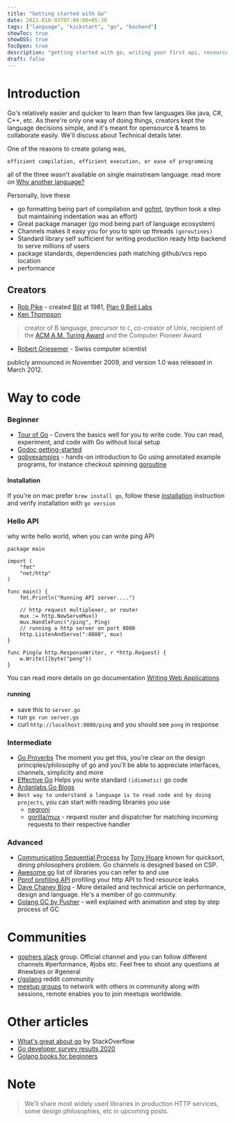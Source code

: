```yaml
---
title: "Getting started with Go"
date: 2021-010-03T07:00:00+05:30
tags: ["language", "kickstart", "go", "backend"]
showToc: true
showOSS: true
TocOpen: true
description: "getting started with go, writing your first api, resource links for different levels"
draft: false
---
```

# Introduction

Go's relatively easier and quicker to learn than few languages like java, C#, C++, etc. As there're only one way of doing things,
creators kept the language decisions simple, and it's meant for opensource & teams to collaborate easily. We'll discuss about Technical details later.

One of the reasons to create golang was,
```
efficient compilation, efficient execution, or ease of programming
```
all of the three wasn't available on single mainstream language. read more on [Why another language?](https://golang.org/doc/faq#creating_a_new_language)

Personally, love these
* go formatting being part of compilation and [gofmt](https://golang.org/pkg/cmd/gofmt/), (python took a step but maintaining indentation was an effort)
* Great package manager (go mod being part of language ecosystem)
* Channels makes it easy you for you to spin up threads `(goroutines)`
* Standard library self sufficient for writing production ready http backend to serve millions of users
* package standards, dependencies path matching github/vcs repo location
* performance

## Creators
* [Rob Pike](https://en.wikipedia.org/wiki/Rob_Pike) - created [Bilt](https://en.wikipedia.org/wiki/Blit_(computer_terminal)) at 1981, [Plan 9 Bell Labs](https://en.wikipedia.org/wiki/Plan_9_from_Bell_Labs)
* [Ken Thompson](https://en.wikipedia.org/wiki/Ken_Thompson)
> creator of B language, precursor to `C`, co-creator of Unix, recipient of the [ACM A.M. Turing Award](https://amturing.acm.org/bib/thompson_4588371.cfm) and the Computer Pioneer Award
* [Robert Griesemer](https://en.wikipedia.org/wiki/Robert_Griesemer) - Swiss computer scientist

publicly announced in November 2009, and version 1.0 was released in March 2012.

# Way to code

### Beginner
* [Tour of Go](https://tour.golang.org/) - Covers the basics well for you to write code. You can read, experiment, and code with Go without local setup
* [Godoc getting-started](https://golang.org/doc/tutorial/getting-started)
* [gobyexamples](https://gobyexample.com) - hands-on introduction to Go using annotated example programs, for instance checkout spinning [goroutine](https://gobyexample.com/goroutines)

#### Installation
If you're on mac prefer `brew install go`, follow these [installation](https://golang.org/doc/install) instruction and verify installation with `go version`


### Hello API
why write hello world, when you can write ping API

```
package main

import (
	"fmt"
	"net/http"
)

func main() {
	fmt.Println("Running API server....")

	// http request multiplexer, or router
	mux := http.NewServeMux()
	mux.HandleFunc("/ping", Ping)
	// running a http server on port 8080
	http.ListenAndServe(":8080", mux)
}

func Ping(w http.ResponseWriter, r *http.Request) {
	w.Write([]byte("pong"))
}
```
You can read more details on go documentation [Writing Web Applications](https://golang.org/doc/articles/wiki/)

#### running
* save this to `server.go`
* run `go run server.go`
* curl `http://localhost:8080/ping` and you should see `pong` in response

### Intermediate
* [Go Proverbs](https://go-proverbs.github.io/) The moment you get this, you're clear on the design principles/philosophy of go and you'll be able to appreciate interfaces, channels, simplicity and more
* [Effective Go](https://golang.org/doc/effective_go) Helps you write standard `(idiomatic)` go code
* [Ardanlabs Go Blogs](https://www.ardanlabs.com/all-posts/)
* `Best way to understand a language is to read code and by doing projects`, you can start with reading libraries you use
    * [negroni](https://github.com/urfave/negroni)
    * [gorilla/mux](https://github.com/gorilla/mux) - request router and dispatcher for matching incoming requests to their respective handler

### Advanced
* [Communicating Sequential Process](https://www.cs.cmu.edu/~crary/819-f09/Hoare78.pdf) by [Tony Hoare](https://en.wikipedia.org/wiki/Tony_Hoare) known for quicksort, dining philosophers problem. Go channels is designed based on CSP.
* [Awesome go](https://github.com/avelino/awesome-go) list of libraries you can refer to and use
* [Pprof profiling API](https://jvns.ca/blog/2017/09/24/profiling-go-with-pprof/) profiling your http API to find resource leaks
* [Dave Chaney Blog](https://dave.cheney.net) - More detailed and technical article on performance, design and language. He's a member of go community.
* [Golang GC by Pusher](https://making.pusher.com/golangs-real-time-gc-in-theory-and-practice/) - well explained with animation and step by step process of GC


# Communities
* [gophers slack](https://invite.slack.golangbridge.org/) group. Official channel and you can follow different channels #performance, #jobs etc.
Feel free to shoot any questions at #newbies or #general
* [r/golang](https://www.reddit.com/r/golang/) reddit community
* [meetup groups](https://www.meetup.com/topics/golang/) to network with others in community along with sessions, remote enables you to join meetups worldwide.


# Other articles
* [What's great about go](https://stackoverflow.blog/2020/11/02/go-golang-learn-fast-programming-languages/) by StackOverflow
* [Go developer survey results 2020](https://blog.golang.org/survey2020-results)
* [Golang books for beginners](https://booksoncode.com/articles/best-golang-books-for-beginners)

# Note
> We'll share most widely used libraries in production HTTP services, some design philosophies, etc in upcoming posts.

